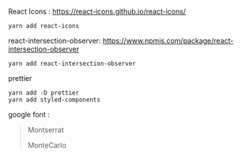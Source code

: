 React Icons : https://react-icons.github.io/react-icons/

```shell
yarn add react-icons
```



react-intersection-observer: https://www.npmjs.com/package/react-intersection-observer

```shell
yarn add react-intersection-observer
```



prettier

```shell
yarn add -D prettier
yarn add styled-components
```





google font :

> Montserrat
>
> MonteCarlo
